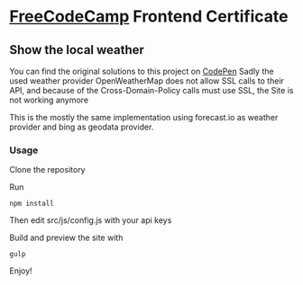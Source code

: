 # [FreeCodeCamp](https://www.freecodecamp.com) Frontend Certificate
##  Show the local weather 

You can find the original solutions to this project on [CodePen](https://codepen.io/Rumpel78/pen/KdVGPr) 
Sadly the used weather provider OpenWeatherMap does not allow SSL calls to their API, and because of the Cross-Domain-Policy calls must use SSL, the Site is not working anymore

This is the mostly the same implementation using forecast.io as weather provider and bing as geodata provider.

### Usage
Clone the repository

Run

    npm install

Then edit src/js/config.js with your api keys

Build and preview the site with

    gulp

Enjoy!
